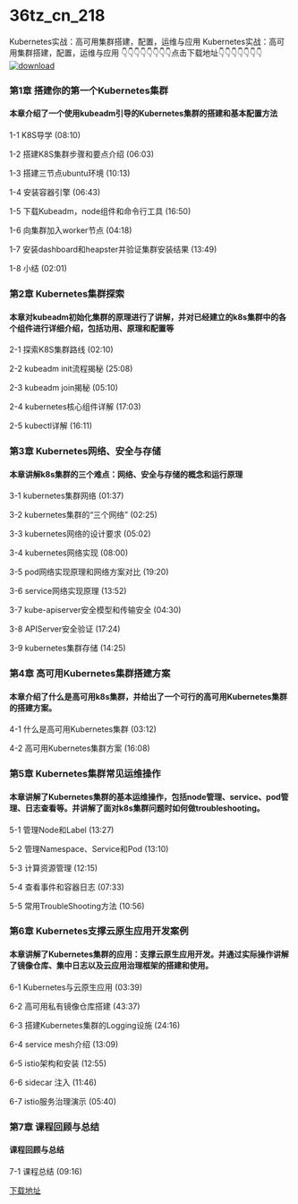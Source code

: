 # 36tz_cn_218
Kubernetes实战：高可用集群搭建，配置，运维与应用
Kubernetes实战：高可用集群搭建，配置，运维与应用
👇👇👇👇👇👇👇👇点击下载地址👇👇👇👇👇👇👇
[![download](https://51xueit.vip/muke_img/5fce0350097fcb8b05400304.jpg "下载地址")](http://www.36tz.cn "下载地址")
### 第1章 搭建你的第一个Kubernetes集群 

#### 本章介绍了一个使用kubeadm引导的Kubernetes集群的搭建和基本配置方法
1-1 K8S导学 (08:10)

1-2 搭建K8S集群步骤和要点介绍 (06:03)

1-3 搭建三节点ubuntu环境 (10:13)

1-4 安装容器引擎 (06:43)

1-5 下载Kubeadm，node组件和命令行工具 (16:50)

1-6 向集群加入worker节点 (04:18)

1-7 安装dashboard和heapster并验证集群安装结果 (13:49)

1-8 小结 (02:01)


### 第2章 Kubernetes集群探索

#### 本章对kubeadm初始化集群的原理进行了讲解，并对已经建立的k8s集群中的各个组件进行详细介绍，包括功用、原理和配置等
2-1 探索K8S集群路线 (02:10)

2-2 kubeadm init流程揭秘 (25:08)

2-3 kubeadm join揭秘 (05:10)

2-4 kubernetes核心组件详解 (17:03)

2-5 kubectl详解 (16:11)


### 第3章 Kubernetes网络、安全与存储

#### 本章讲解k8s集群的三个难点：网络、安全与存储的概念和运行原理
3-1 kubernetes集群网络 (01:37)

3-2 kubernetes集群的“三个网络” (02:25)

3-3 kubernetes网络的设计要求 (05:02)

3-4 kubernetes网络实现 (08:00)

3-5 pod网络实现原理和网络方案对比 (19:20)

3-6 service网络实现原理 (13:52)

3-7 kube-apiserver安全模型和传输安全 (04:30)

3-8 APIServer安全验证 (17:24)

3-9 kubernetes集群存储 (14:25)


### 第4章 高可用Kubernetes集群搭建方案

#### 本章介绍了什么是高可用k8s集群，并给出了一个可行的高可用Kubernetes集群的搭建方案。
4-1 什么是高可用Kubernetes集群 (03:12)

4-2 高可用Kubernetes集群方案 (16:08)


### 第5章 Kubernetes集群常见运维操作 

#### 本章讲解了Kubernetes集群的基本运维操作，包括node管理、service、pod管理、日志查看等。并讲解了面对k8s集群问题时如何做troubleshooting。
5-1 管理Node和Label (13:27)

5-2 管理Namespace、Service和Pod (13:10)

5-3 计算资源管理 (12:15)

5-4 查看事件和容器日志 (07:33)

5-5 常用TroubleShooting方法 (10:56)


### 第6章 Kubernetes支撑云原生应用开发案例

#### 本章讲解了Kubernetes集群的应用：支撑云原生应用开发。并通过实际操作讲解了镜像仓库、集中日志以及云应用治理框架的搭建和使用。
6-1 Kubernetes与云原生应用 (03:39)

6-2 高可用私有镜像仓库搭建 (43:37)

6-3 搭建Kubernetes集群的Logging设施 (24:16)

6-4 service mesh介绍 (13:09)

6-5 istio架构和安装 (12:55)

6-6 sidecar 注入 (11:46)

6-7 istio服务治理演示 (05:40)


### 第7章 课程回顾与总结

#### 课程回顾与总结
7-1 课程总结 (09:16)


[下载地址](http://www.36tz.cn "下载地址")
